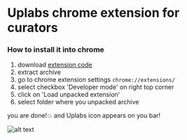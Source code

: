 Uplabs chrome extension for curators
=====================

### How to install it into chrome

1. download [extension code](https://github.com/UpLabsHQ/uplabs_curator_chrome/archive/master.zip)
2. extract archive
3. go to chrome extension settings `chrome://extensions/`
4. select checkbox 'Developer mode' on right top corner
5. click on 'Load unpacked extension'
6. select folder where you unpacked archive

you are done!💥  and Uplabs icon appears on you bar!

![alt text](https://media.giphy.com/media/3og0IMBMV76uwYVppm/giphy.gif)
